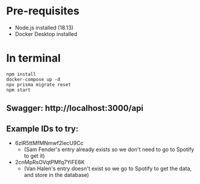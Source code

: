 # Pre-requisites
- Node.js installed (18.13)
- Docker Desktop installed

# In terminal
```
npm install
docker-compose up -d
npx prisma migrate reset
npm start
```

## Swagger: http://localhost:3000/api

## Example IDs to try:

- 6zlR5ttMfMNmwf2lecU9Cc
  - (Sam Fender's entry already exists so we don't need to go to Spotify to get it)
- 2cnMpRsOVqtPMfq7YiFE6K
  - (Van Halen's entry doesn't exist so we go to Spotify to get the data, and store in the database)
